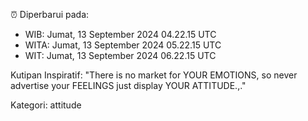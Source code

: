⏰ Diperbarui pada:
- WIB: Jumat, 13 September 2024 04.22.15 UTC
- WITA: Jumat, 13 September 2024 05.22.15 UTC
- WIT: Jumat, 13 September 2024 06.22.15 UTC

Kutipan Inspiratif:
"There is no market for YOUR EMOTIONS, so never advertise your FEELINGS just display YOUR ATTITUDE.,."


Kategori: attitude

